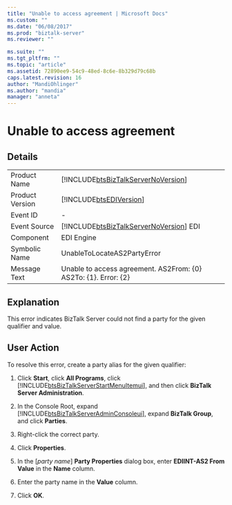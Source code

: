 ```yaml
---
title: "Unable to access agreement | Microsoft Docs"
ms.custom: ""
ms.date: "06/08/2017"
ms.prod: "biztalk-server"
ms.reviewer: ""

ms.suite: ""
ms.tgt_pltfrm: ""
ms.topic: "article"
ms.assetid: 72890ee9-54c9-48ed-8c6e-8b329d79c68b
caps.latest.revision: 16
author: "MandiOhlinger"
ms.author: "mandia"
manager: "anneta"
---
```

# Unable to access agreement
## Details  

|                 |                                                                                        |
|-----------------|----------------------------------------------------------------------------------------|
|  Product Name   |   [!INCLUDE[btsBizTalkServerNoVersion](../includes/btsbiztalkservernoversion-md.md)]   |
| Product Version |               [!INCLUDE[btsEDIVersion](../includes/btsediversion-md.md)]               |
|    Event ID     |                                           -                                            |
|  Event Source   | [!INCLUDE[btsBizTalkServerNoVersion](../includes/btsbiztalkservernoversion-md.md)] EDI |
|    Component    |                                       EDI Engine                                       |
|  Symbolic Name  |                              UnableToLocateAS2PartyError                               |
|  Message Text   |            Unable to access agreement. AS2From: {0} AS2To: {1}. Error: {2}             |

## Explanation  
 This error indicates BizTalk Server could not find a party for the given qualifier and value.  

## User Action  
 To resolve this error, create a party alias for the given qualifier:  

1. Click **Start**, click **All Programs**, click [!INCLUDE[btsBizTalkServerStartMenuItemui](../includes/btsbiztalkserverstartmenuitemui-md.md)], and then click **BizTalk Server Administration**.  

2. In the Console Root, expand [!INCLUDE[btsBizTalkServerAdminConsoleui](../includes/btsbiztalkserveradminconsoleui-md.md)], expand **BizTalk Group**, and click **Parties**.  

3. Right-click the correct party.  

4. Click **Properties**.  

5. In the [*party name*] **Party Properties** dialog box, enter **EDIINT-AS2 From Value** in the **Name** column.  

6. Enter the party name in the **Value** column.  

7. Click **OK**.
